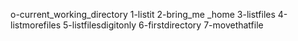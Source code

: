 o-current_working_directory
1-listit
2-bring_me _home
3-listfiles
4-listmorefiles
5-listfilesdigitonly 
6-firstdirectory
7-movethatfile
